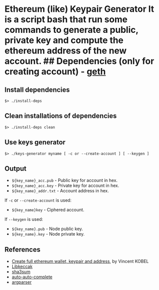 # Ethereum (like) Keypair Generator It is a script bash that run some commands to generate a public, private key and compute the ethereum address of the new account.  ## Dependencies (only for creating account) - [geth](https://github.com/ethereum/go-ethereum/wiki/geth)

## Install dependencies
```
$> ./install-deps
```

## Clean installations of dependencies
```
$> ./install-deps clean
```

## Use keys generator
```
$> ./keys-generator myname [ -c or --create-account ] [ --keygen ]
```

## Output
- `${key_name}_acc.pub` - Public key for account in hex.
- `${key_name}_acc.key` - Private key for account in hex.
- `${key_name}_addr.txt` - Account address in hex.

If `-c` or `--create-account` is used:
- `${key_name}key` - Ciphered account.

If `--keygen` is used:
- `${key_name}.pub` - Node public key.
- `${key_name}.key` - Node private key.

## References
- [Create full ethereum wallet, keypair and address](https://kobl.one/blog/create-full-ethereum-keypair-and-address/), by Vincent KOBEL
- [Libkeccak](https://github.com/maandree/libkeccak)
- [sha3sum](https://github.com/maandree/sha3sum)
- [auto-auto-complete](https://github.com/maandree/auto-auto-complete)
- [argparser](https://github.com/maandree/argparser)
